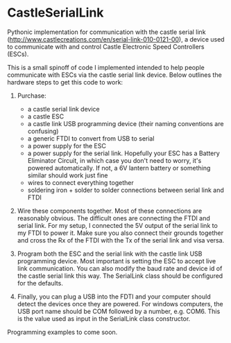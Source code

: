 # CastleSerialLink
Pythonic implementation for communication with the castle serial link (http://www.castlecreations.com/en/serial-link-010-0121-00), a device used to communicate with and control Castle Electronic Speed Controllers (ESCs).

This is a small spinoff of code I implemented intended to help people communicate with ESCs via the castle serial link device. Below outlines the hardware steps to get this code to work:

1. Purchase:
   * a castle serial link device
   * a castle ESC
   * a castle link USB programming device (their naming conventions are confusing)
   * a generic FTDI to convert from USB to serial
   * a power supply for the ESC
   * a power supply for the serial link. Hopefully your ESC has a Battery Eliminator Circuit, in which case you don't need to worry, it's powered automatically. If not, a 6V lantern battery or something similar should work just fine
   * wires to connect everything together
   * soldering iron + solder to solder connections between serial link and FTDI
  
2. Wire these components together. Most of these connections are reasonably obvious. The difficult ones are connecting the FTDI and serial link. For my setup, I connected the 5V output of the serial link to my FTDI to power it. Make sure you also connect their grounds together and cross the Rx of the FTDI with the Tx of the serial link and visa versa.

3. Program both the ESC and the serial link with the castle link USB programming device. Most important is setting the ESC to accept live link communication. You can also modify the baud rate and device id of the castle serial link this way. The SerialLink class should be configured for the defaults.

4. Finally, you can plug a USB into the FDTI and your computer should detect the devices once they are powered. For windows computers, the USB port name should be COM followed by a number, e.g. COM6. This is the value used as input in the SerialLink class constructor.

Programming examples to come soon.
